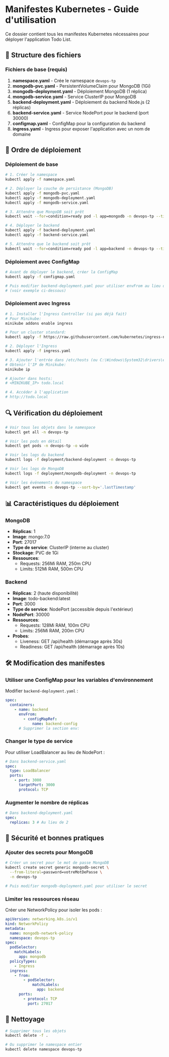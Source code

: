 # Manifestes Kubernetes - Guide d'utilisation

Ce dossier contient tous les manifestes Kubernetes nécessaires pour déployer l'application Todo List.

## 📁 Structure des fichiers

### Fichiers de base (requis)

1. **namespace.yaml** - Crée le namespace `devops-tp`
2. **mongodb-pvc.yaml** - PersistentVolumeClaim pour MongoDB (1Gi)
3. **mongodb-deployment.yaml** - Déploiement MongoDB (1 réplica)
4. **mongodb-service.yaml** - Service ClusterIP pour MongoDB
5. **backend-deployment.yaml** - Déploiement du backend Node.js (2 réplicas)
6. **backend-service.yaml** - Service NodePort pour le backend (port 30000)
7. **configmap.yaml** - ConfigMap pour la configuration du backend
8. **ingress.yaml** - Ingress pour exposer l'application avec un nom de domaine

## 🚀 Ordre de déploiement

### Déploiement de base

```bash
# 1. Créer le namespace
kubectl apply -f namespace.yaml

# 2. Déployer la couche de persistance (MongoDB)
kubectl apply -f mongodb-pvc.yaml
kubectl apply -f mongodb-deployment.yaml
kubectl apply -f mongodb-service.yaml

# 3. Attendre que MongoDB soit prêt
kubectl wait --for=condition=ready pod -l app=mongodb -n devops-tp --timeout=120s

# 4. Déployer le backend
kubectl apply -f backend-deployment.yaml
kubectl apply -f backend-service.yaml

# 5. Attendre que le backend soit prêt
kubectl wait --for=condition=ready pod -l app=backend -n devops-tp --timeout=120s
```

### Déploiement avec ConfigMap

```bash
# Avant de déployer le backend, créer la ConfigMap
kubectl apply -f configmap.yaml

# Puis modifier backend-deployment.yaml pour utiliser envFrom au lieu de env
# (voir exemple ci-dessous)
```

### Déploiement avec Ingress

```bash
# 1. Installer l'Ingress Controller (si pas déjà fait)
# Pour Minikube:
minikube addons enable ingress

# Pour un cluster standard:
kubectl apply -f https://raw.githubusercontent.com/kubernetes/ingress-nginx/controller-v1.8.1/deploy/static/provider/cloud/deploy.yaml

# 2. Déployer l'Ingress
kubectl apply -f ingress.yaml

# 3. Ajouter l'entrée dans /etc/hosts (ou C:\Windows\System32\drivers\etc\hosts)
# Obtenir l'IP de Minikube:
minikube ip

# Ajouter dans hosts:
# <MINIKUBE_IP> todo.local

# 4. Accéder à l'application
# http://todo.local
```

## 🔍 Vérification du déploiement

```bash
# Voir tous les objets dans le namespace
kubectl get all -n devops-tp

# Voir les pods en détail
kubectl get pods -n devops-tp -o wide

# Voir les logs du backend
kubectl logs -f deployment/backend-deployment -n devops-tp

# Voir les logs de MongoDB
kubectl logs -f deployment/mongodb-deployment -n devops-tp

# Voir les événements du namespace
kubectl get events -n devops-tp --sort-by='.lastTimestamp'
```

## 📊 Caractéristiques du déploiement

### MongoDB

- **Réplicas**: 1
- **Image**: mongo:7.0
- **Port**: 27017
- **Type de service**: ClusterIP (interne au cluster)
- **Stockage**: PVC de 1Gi
- **Ressources**:
  - Requests: 256Mi RAM, 250m CPU
  - Limits: 512Mi RAM, 500m CPU

### Backend

- **Réplicas**: 2 (haute disponibilité)
- **Image**: todo-backend:latest
- **Port**: 3000
- **Type de service**: NodePort (accessible depuis l'extérieur)
- **NodePort**: 30000
- **Ressources**:
  - Requests: 128Mi RAM, 100m CPU
  - Limits: 256Mi RAM, 200m CPU
- **Probes**:
  - Liveness: GET /api/health (démarrage après 30s)
  - Readiness: GET /api/health (démarrage après 10s)

## 🛠️ Modification des manifestes

### Utiliser une ConfigMap pour les variables d'environnement

Modifier `backend-deployment.yaml` :

```yaml
spec:
  containers:
    - name: backend
      envFrom:
        - configMapRef:
            name: backend-config
      # Supprimer la section env:
```

### Changer le type de service

Pour utiliser LoadBalancer au lieu de NodePort :

```yaml
# Dans backend-service.yaml
spec:
  type: LoadBalancer
  ports:
    - port: 3000
      targetPort: 3000
      protocol: TCP
```

### Augmenter le nombre de réplicas

```yaml
# Dans backend-deployment.yaml
spec:
  replicas: 3 # Au lieu de 2
```

## 🔐 Sécurité et bonnes pratiques

### Ajouter des secrets pour MongoDB

```bash
# Créer un secret pour le mot de passe MongoDB
kubectl create secret generic mongodb-secret \
  --from-literal=password=votreMotDePasse \
  -n devops-tp

# Puis modifier mongodb-deployment.yaml pour utiliser le secret
```

### Limiter les ressources réseau

Créer une NetworkPolicy pour isoler les pods :

```yaml
apiVersion: networking.k8s.io/v1
kind: NetworkPolicy
metadata:
  name: mongodb-network-policy
  namespace: devops-tp
spec:
  podSelector:
    matchLabels:
      app: mongodb
  policyTypes:
    - Ingress
  ingress:
    - from:
        - podSelector:
            matchLabels:
              app: backend
      ports:
        - protocol: TCP
          port: 27017
```

## 🧹 Nettoyage

```bash
# Supprimer tous les objets
kubectl delete -f .

# Ou supprimer le namespace entier
kubectl delete namespace devops-tp
```
